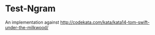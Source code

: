 # Test-Ngram
An implementation against http://codekata.com/kata/kata14-tom-swift-under-the-milkwood/
